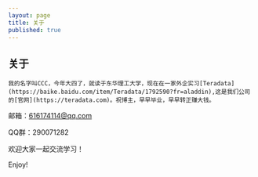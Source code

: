 ```yaml
---
layout: page
title: 关于
published: true
---
```


## 关于

    我的名字叫CCC，今年大四了，就读于东华理工大学，现在在一家外企实习[Teradata](https://baike.baidu.com/item/Teradata/1792590?fr=aladdin),这是我们公司的[官网](https://teradata.com)。祝博主，早早毕业，早早转正赚大钱。

邮箱：616174114@qq.com 

QQ群：290071282

欢迎大家一起交流学习！


Enjoy!

